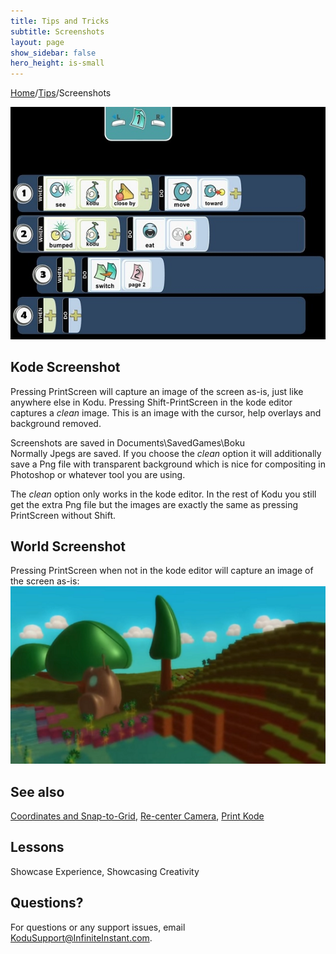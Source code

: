 ```yaml
---
title: Tips and Tricks
subtitle: Screenshots
layout: page
show_sidebar: false
hero_height: is-small
---
```


[Home](..)/[Tips](.)/Screenshots


![Screenshot](screenshot.jpg)

## Kode Screenshot

Pressing PrintScreen will capture an image of the screen as-is, just like anywhere else in Kodu. Pressing Shift-PrintScreen in the kode editor captures a *clean* image.  This is an image with the cursor, help overlays and background removed.

Screenshots are saved in Documents\SavedGames\Boku<br>
Normally Jpegs are saved. If you choose the *clean* option it will additionally save a Png file with transparent background which is nice for compositing in Photoshop or whatever tool you are using.

The *clean* option only works in the kode editor. In the rest of Kodu you still get the extra Png file but the images are exactly the same as pressing PrintScreen without Shift.

## World Screenshot
Pressing PrintScreen when not in the kode editor will capture an image of the screen as-is:
![World Screenshot](screenshot_world.png)

## See also
[Coordinates and Snap-to-Grid](coordinates), [Re-center Camera](center), [Print Kode](print_kode) 

## Lessons
Showcase Experience, Showcasing Creativity 

## Questions?
For questions or any support issues, email <KoduSupport@InfiniteInstant.com>.
 

 

   

